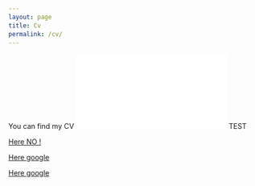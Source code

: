 ```yaml
---
layout: page
title: Cv
permalink: /cv/
---
```

You can find my CV 
![Here](/images/Federico_Brivio_CV.pdf)
TEST

[Here NO ! ](/images/Federico_Brivio_CV.pdf)

[Here google](https://docs.google.com/viewer?url=${/images/Federico_Brivio_CV.pdf})

[Here google](https://docs.google.com/viewer?url=${https://github.com/cippo1987/cippo1987.github.io/blob/master/images/Federico_Brivio_CV.pdf})
